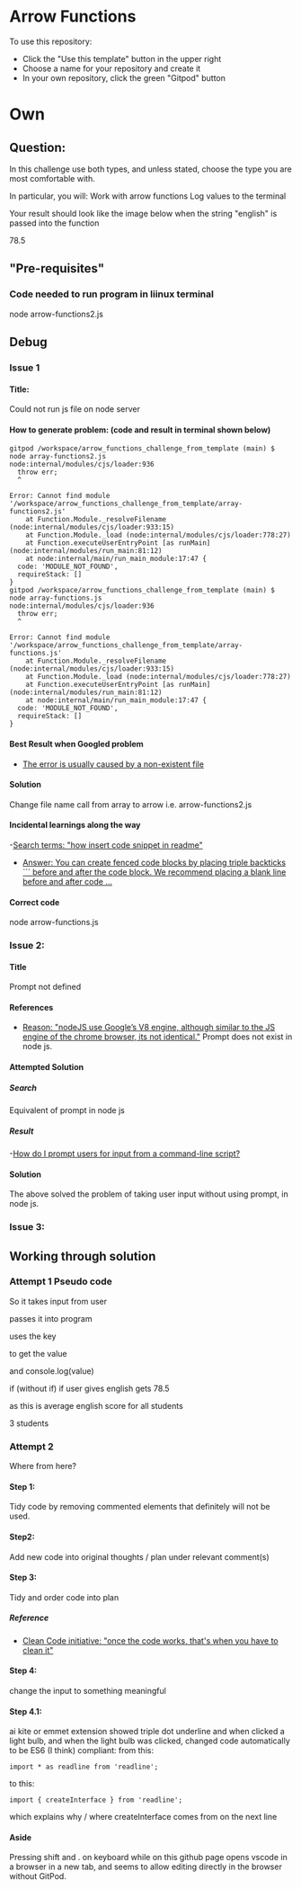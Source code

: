 # Arrow Functions

To use this repository:
- Click the "Use this template" button in the upper right
- Choose a name for your repository and create it
- In your own repository, click the green "Gitpod" button


# Own
## Question:

In this challenge use both types, and unless stated, choose the type you are most comfortable with.
 
In particular, you will:
Work with arrow functions
Log values to the terminal

Your result should look like the image below when the string "english" is passed into the function

78.5

## "Pre-requisites"

### Code needed to run program in liinux terminal

node arrow-functions2.js

## Debug
### Issue 1
#### Title:
 Could not run js file on node server
#### How to generate problem: (code and result in terminal shown below)


```
gitpod /workspace/arrow_functions_challenge_from_template (main) $ node array-functions2.js
node:internal/modules/cjs/loader:936
  throw err;
  ^

Error: Cannot find module '/workspace/arrow_functions_challenge_from_template/array-functions2.js'
    at Function.Module._resolveFilename (node:internal/modules/cjs/loader:933:15)
    at Function.Module._load (node:internal/modules/cjs/loader:778:27)
    at Function.executeUserEntryPoint [as runMain] (node:internal/modules/run_main:81:12)
    at node:internal/main/run_main_module:17:47 {
  code: 'MODULE_NOT_FOUND',
  requireStack: []
}
gitpod /workspace/arrow_functions_challenge_from_template (main) $ node array-functions.js
node:internal/modules/cjs/loader:936
  throw err;
  ^

Error: Cannot find module '/workspace/arrow_functions_challenge_from_template/array-functions.js'
    at Function.Module._resolveFilename (node:internal/modules/cjs/loader:933:15)
    at Function.Module._load (node:internal/modules/cjs/loader:778:27)
    at Function.executeUserEntryPoint [as runMain] (node:internal/modules/run_main:81:12)
    at node:internal/main/run_main_module:17:47 {
  code: 'MODULE_NOT_FOUND',
  requireStack: []
}
```


#### Best Result when Googled problem

- [The error is usually caused by a non-existent file](https://github.com/nodejs/help/issues/3105)

#### Solution
Change file name call from array to arrow
i.e. 
arrow-functions2.js

#### Incidental learnings along the way
-[Search terms: "how insert code snippet in readme"](https://www.google.com/search?q=how+insert+code+snippet+in+readme&oq=how+insert+code+snippet+in+readme&aqs=chrome..69i57j0i22i30j0i390j69i64.5446j0j7&sourceid=chrome&ie=UTF-8)
- [Answer: You can create fenced code blocks by placing triple backticks ``` before and after the code block. We recommend placing a blank line before and after code ...](https://docs.github.com/en/get-started/writing-on-github/working-with-advanced-formatting/creating-and-highlighting-code-blocks)

#### Correct code
node arrow-functions.js



### Issue 2:
#### Title
Prompt not defined

#### References

- [Reason: "nodeJS use Google’s V8 engine, although similar to the JS engine of the chrome browser, its not identical."](https://discuss.codecademy.com/t/prompt-is-not-defined/453608)
Prompt does not exist in node js.

####  Attempted Solution

##### Search
Equivalent of prompt in node js

##### Result

-[How do I prompt users for input from a command-line script?](https://nodejs.org/en/knowledge/command-line/how-to-prompt-for-command-line-input/)

#### Solution
The above solved the problem of taking user input without using prompt, in node js.

### Issue 3:

## Working through solution
### Attempt 1 Pseudo code
So it takes input from user

passes it into program

uses the key

to get the value

and console.log(value)

if (without if) 
if user gives english
gets 78.5

as this is average english score for all students

3 students

### Attempt 2
Where from here?
#### Step 1:
Tidy code by removing commented elements that definitely will not be used.

#### Step2:
Add new code into original thoughts / plan under relevant comment(s)

#### Step 3:
Tidy and order code into plan
##### Reference
- [Clean Code initiative: "once the code works, that's when you have to clean it"](https://youtu.be/7EmboKQH8lM?t=1858)

#### Step 4:
change the input to something meaningful
#### Step 4.1:
ai kite or emmet extension showed triple dot underline and when clicked
a light bulb,
and when the light bulb was clicked,
changed code automatically to be ES6 (I think) compliant: 
from this:

```
import * as readline from 'readline';
```

to this:

```
import { createInterface } from 'readline';
```

which  explains why / where createInterface comes from on the next line

#### Aside

Pressing shift and . on keyboard while on this github page opens vscode in a browser in a new tab, and seems to allow editing directly in the browser without GitPod.
